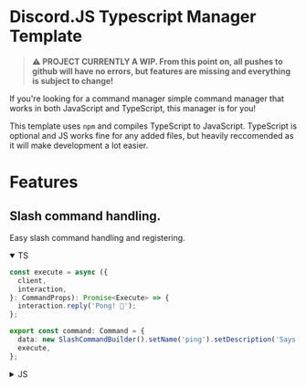 # Discord.JS Typescript Manager Template

> **⚠️ PROJECT CURRENTLY A WIP. From this point on, all pushes to github will have no errors, but features are missing and everything is subject to change!**

If you're looking for a command manager simple command manager that works in both JavaScript and TypeScript, this manager is for you!

This template uses `npm` and compiles TypeScript to JavaScript. TypeScript is optional and JS works fine for any added files, but heavily reccomended as it will make development a lot easier.

# Features

## Slash command handling.

Easy slash command handling and registering. 
<details open>
  <summary>TS</summary>

```ts
const execute = async ({
  client,
  interaction,
}: CommandProps): Promise<Execute> => {
  interaction.reply('Pong! 🏓');
};

export const command: Command = {
  data: new SlashCommandBuilder().setName('ping').setDescription('Says pong'),
  execute,
};
```

</details>

<details>
  <summary>JS</summary>
  
```js
const execute = async ({ client, interaction }) => {
  interaction.reply('Pong! 🏓');
};

export const command = {
  data: new SlashCommandBuilder().setName('ping').setDescription('Says pong'),
  execute,
};
```

</details>

